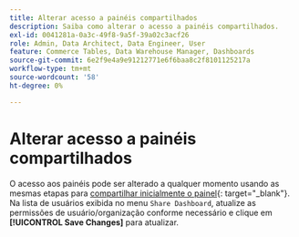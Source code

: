 ```yaml
---
title: Alterar acesso a painéis compartilhados
description: Saiba como alterar o acesso a painéis compartilhados.
exl-id: 0041281a-0a3c-49f8-9a5f-39a02c3acf26
role: Admin, Data Architect, Data Engineer, User
feature: Commerce Tables, Data Warehouse Manager, Dashboards
source-git-commit: 6e2f9e4a9e91212771e6f6baa8c2f8101125217a
workflow-type: tm+mt
source-wordcount: '58'
ht-degree: 0%

---
```


# Alterar acesso a painéis compartilhados

O acesso aos painéis pode ser alterado a qualquer momento usando as mesmas etapas para [compartilhar inicialmente o painel](../../data-user/dashboards/share-dashboard-with-users.md){: target=&quot;_blank&quot;}. Na lista de usuários exibida no menu `Share Dashboard`, atualize as permissões de usuário/organização conforme necessário e clique em **[!UICONTROL Save Changes]** para atualizar.
